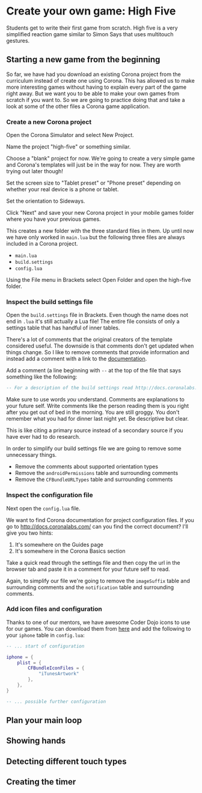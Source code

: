 # Create your own game: High Five

Students get to write their first game from scratch. High five is a very
simplified reaction game similar to Simon Says that uses multitouch gestures.

## Starting a new game from the beginning

So far, we have had you download an existing Corona project from the curriculum
instead of create one using Corona. This has allowed us to make more interesting
games without having to explain every part of the game right away. But we want
you to be able to make your own games from scratch if you want to. So we are
going to practice doing that and take a look at some of the other files a Corona
game application.

### Create a new Corona project

Open the Corona Simulator and select New Project.

Name the project "high-five" or something similar.

Choose a "blank" project for now. We're going to create a very simple game and
Corona's templates will just be in the way for now. They are worth trying out
later though!

Set the screen size to "Tablet preset" or "Phone preset" depending on whether
your real device is a phone or tablet.

Set the orientation to Sideways.

Click "Next" and save your new Corona project in your mobile games folder where
you have your previous games.

This creates a new folder with the three standard files in them. Up until now
we have only worked in `main.lua` but the following three files are always
included in a Corona project.

* `main.lua`
* `build.settings`
* `config.lua`

Using the File menu in Brackets select Open Folder and open the high-five
folder.

### Inspect the build settings file

Open the `build.settings` file in Brackets. Even though the name does not end in
`.lua` it's still actually a Lua file! The entire file consists of only a
settings table that has handful of inner tables.

There's a lot of comments that the original creators of the template considered
useful. The downside is that comments don't get updated when things change. So
I like to remove comments that provide information and instead add a comment
with a link to the [documentation][buildsettings docs].

Add a comment (a line beginning with `--` at the top of the file that says
something like the following:

```lua
-- For a description of the build settings read http://docs.coronalabs.com/guide/distribution/buildSettings/index.html
```

Make sure to use words *you* understand. Comments are explanations to your
future self. Write comments like the person reading them is you right after you
get out of bed in the morning. You are still groggy.  You don't remember what
you had for dinner last night yet. Be descriptive but clear.

This is like citing a primary source instead of a secondary source if you have
ever had to do research.

In order to simplify our build settings file we are going to remove some
unnecessary things.

* Remove the comments about supported orientation types
* Remove the `androidPermissions` table and surrounding comments
* Remove the `CFBundleURLTypes` table and surrounding comments

[buildsettings docs]: http://docs.coronalabs.com/guide/distribution/buildSettings/index.html

### Inspect the configuration file

Next open the `config.lua` file.

We want to find Corona documentation for project configuration files. If you go
to <http://docs.coronalabs.com/> can you find the correct document? I'll give
you two hints:

1. It's somewhere on the Guides page
2. It's somewhere in the Corona Basics section

Take a quick read through the settings file and then copy the url in the browser
tab and paste it in a comment for your future self to read.

Again, to simplify our file we're going to remove the `imageSuffix` table and 
surrounding comments and the `notification` table and surrounding comments.

### Add icon files and configuration

Thanks to one of our mentors, we have awesome Coder Dojo icons to use for our
games. You can download them from [here][coderdojoicons] and add the following
to your `iphone` table in `config.lua`:

```lua
-- ... start of configuration

iphone = {
	plist = {
		CFBundleIconFiles = {
			"iTunesArtwork"
		},
	},
}

-- ... possible further configuration
```

[coderdojoicons]: https://github.com/CoderDojoSV/mobile-games/releases/download/icons-2013-10-14/coderdojosv-icons.zip

## Plan your main loop

## Showing hands

## Detecting different touch types

## Creating the timer
